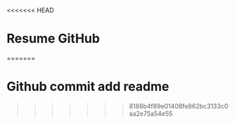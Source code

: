 <<<<<<< HEAD
# Resume GitHub
=======
# Github commit add readme

>>>>>>> 8188b4f89e01408fe862bc3133c0aa2e75a54e55
